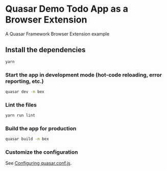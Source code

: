 # Quasar Demo Todo App as a Browser Extension

A Quasar Framework Browser Extension example

## Install the dependencies
```bash
yarn
```

### Start the app in development mode (hot-code reloading, error reporting, etc.)
```bash
quasar dev -m bex
```

### Lint the files
```bash
yarn run lint
```

### Build the app for production
```bash
quasar build -m bex
```

### Customize the configuration
See [Configuring quasar.conf.js](https://quasar.dev/quasar-cli/quasar-conf-js).
